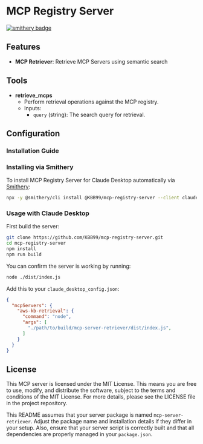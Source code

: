 # MCP Registry Server

[![smithery badge](https://smithery.ai/badge/@KBB99/mcp-registry-server)](https://smithery.ai/server/@KBB99/mcp-registry-server)

## Features

- **MCP Retriever**: Retrieve MCP Servers using semantic search

## Tools

- **retrieve_mcps**
  - Perform retrieval operations against the MCP registry.
  - Inputs:
    - `query` (string): The search query for retrieval.

## Configuration

### Installation Guide

### Installing via Smithery

To install MCP Registry Server for Claude Desktop automatically via [Smithery](https://smithery.ai/server/@KBB99/mcp-registry-server):

```bash
npx -y @smithery/cli install @KBB99/mcp-registry-server --client claude
```

### Usage with Claude Desktop

First build the server:

```bash
git clone https://github.com/KBB99/mcp-registry-server.git
cd mcp-registry-server
npm install
npm run build
```

You can confirm the server is working by running:

```bash
node ./dist/index.js
```

Add this to your `claude_desktop_config.json`:

```json
{
  "mcpServers": {
    "aws-kb-retrieval": {
      "command": "node",
      "args": [
        "./path/to/build/mcp-server-retriever/dist/index.js",
      ]
    }
  }
}
```

## License

This MCP server is licensed under the MIT License. This means you are free to use, modify, and distribute the software, subject to the terms and conditions of the MIT License. For more details, please see the LICENSE file in the project repository.

This README assumes that your server package is named `mcp-server-retriever`. Adjust the package name and installation details if they differ in your setup. Also, ensure that your server script is correctly built and that all dependencies are properly managed in your `package.json`.

